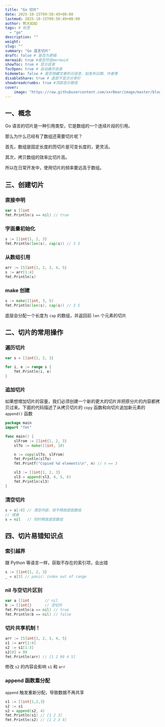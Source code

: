 ```yaml
---
title: "Go 切片"
date: 2025-10-15T09:58:49+08:00
lastmod: 2025-10-15T09:58:49+08:00
author: 熊大如如
tags: # 标签
  - "go"
description: ""
weight:
slug: ""
summary: "Go 语言切片"
draft: false # 是否为草稿
mermaid: true #是否开启mermaid
showToc: true # 显示目录
TocOpen: true # 自动展开目录
hidemeta: false # 是否隐藏文章的元信息，如发布日期、作者等
disableShare: true # 底部不显示分享栏
showbreadcrumbs: true #顶部显示路径
cover:
    image: "https://raw.githubusercontent.com/xxrBear/image/master/blog/gopher_small_1.png"  # 文章的图片
---
```

## 一、概念
Go 语言的切片是一种引用类型，它是数组的一个连续片段的引用。

那么为什么已经有了数组还需要切片呢？

首先，数组是固定长度的而切片是可变长度的，更灵活。

其次，拷贝数组的效率比切片高。

所以在日常开发中，使用切片的频率要远高于数组。

## 三、创建切片
### 直接申明
```go
var s []int
fmt.Println(s == nil) // true
```

### 字面量初始化
```go
s := []int{1, 2, 3}
fmt.Println(len(s), cap(s)) // 3 3
```

### 从数组引用
```go
arr := [5]int{1, 2, 3, 4, 5}
s := arr[1:4]
fmt.Println(s)
```

### make 创建
```go
s := make([]int, 3, 5)
fmt.Println(len(s), cap(s)) // 3 5
```

底层会分配一个长度为 `cap` 的数组，并返回前 `len` 个元素的切片

## 二、切片的常用操作
### 遍历切片
```go
var s = []int{1, 2, 3}

for i, e := range s {
    fmt.Println(i, e)
}
```

### 追加切片
如果想增加切片的容量，我们必须创建一个新的更大的切片并把原分片的内容都拷贝过来。下面的代码描述了从拷贝切片的 `copy` 函数和向切片追加新元素的 `append()` 函数

```go
package main
import "fmt"

func main() {
	slFrom := []int{1, 2, 3}
	slTo := make([]int, 10)

	n := copy(slTo, slFrom)
	fmt.Println(slTo)
	fmt.Printf("Copied %d elements\n", n) // n == 3

	sl3 := []int{1, 2, 3}
	sl3 = append(sl3, 4, 5, 6)
	fmt.Println(sl3)
}
```

### 清空切片
```go
s = s[:0] // 清空内容，但不释放底层数组
// 或者
s = nil   // 同时释放底层数组
```

## 四、切片易错知识点

### 索引越界
跟 Python 等语言一样，获取不存在的索引项，会出错

```go
s := []int{1, 2, 3}
_ = s[3] // panic: index out of range
```

### nil 与空切片区别
```go
var a []int       // nil
b := []int{}      // 空切片
fmt.Println(a == nil) // true
fmt.Println(b == nil) // false
```

### 切片共享机制！
```go
arr := [5]int{1, 2, 3, 4, 5}
s1 := arr[1:4]
s2 := s1[1:3]
s2[0] = 99
fmt.Println(arr) // [1 2 99 4 5]
```

修改 `s2` 的内容会影响 `s1` 和 `arr`

### append 函数重分配
`append` 触发重新分配，导致数据不再共享

```go
s1 := []int{1,2,3}
s2 := s1
s2 = append(s2, 4)
fmt.Println(s1) // [1 2 3]
fmt.Println(s2) // [1 2 3 4]
```
